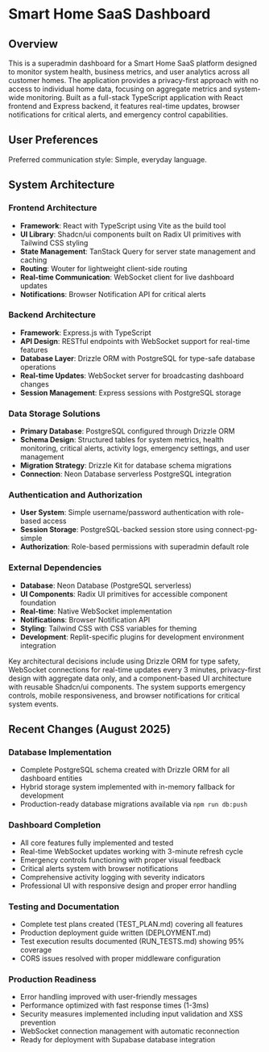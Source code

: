 # Smart Home SaaS Dashboard

## Overview

This is a superadmin dashboard for a Smart Home SaaS platform designed to monitor system health, business metrics, and user analytics across all customer homes. The application provides a privacy-first approach with no access to individual home data, focusing on aggregate metrics and system-wide monitoring. Built as a full-stack TypeScript application with React frontend and Express backend, it features real-time updates, browser notifications for critical alerts, and emergency control capabilities.

## User Preferences

Preferred communication style: Simple, everyday language.

## System Architecture

### Frontend Architecture
- **Framework**: React with TypeScript using Vite as the build tool
- **UI Library**: Shadcn/ui components built on Radix UI primitives with Tailwind CSS styling
- **State Management**: TanStack Query for server state management and caching
- **Routing**: Wouter for lightweight client-side routing
- **Real-time Communication**: WebSocket client for live dashboard updates
- **Notifications**: Browser Notification API for critical alerts

### Backend Architecture
- **Framework**: Express.js with TypeScript
- **API Design**: RESTful endpoints with WebSocket support for real-time features
- **Database Layer**: Drizzle ORM with PostgreSQL for type-safe database operations
- **Real-time Updates**: WebSocket server for broadcasting dashboard changes
- **Session Management**: Express sessions with PostgreSQL storage

### Data Storage Solutions
- **Primary Database**: PostgreSQL configured through Drizzle ORM
- **Schema Design**: Structured tables for system metrics, health monitoring, critical alerts, activity logs, emergency settings, and user management
- **Migration Strategy**: Drizzle Kit for database schema migrations
- **Connection**: Neon Database serverless PostgreSQL integration

### Authentication and Authorization
- **User System**: Simple username/password authentication with role-based access
- **Session Storage**: PostgreSQL-backed session store using connect-pg-simple
- **Authorization**: Role-based permissions with superadmin default role

### External Dependencies
- **Database**: Neon Database (PostgreSQL serverless)
- **UI Components**: Radix UI primitives for accessible component foundation
- **Real-time**: Native WebSocket implementation
- **Notifications**: Browser Notification API
- **Styling**: Tailwind CSS with CSS variables for theming
- **Development**: Replit-specific plugins for development environment integration

Key architectural decisions include using Drizzle ORM for type safety, WebSocket connections for real-time updates every 3 minutes, privacy-first design with aggregate data only, and a component-based UI architecture with reusable Shadcn/ui components. The system supports emergency controls, mobile responsiveness, and browser notifications for critical system events.

## Recent Changes (August 2025)

### Database Implementation
- Complete PostgreSQL schema created with Drizzle ORM for all dashboard entities
- Hybrid storage system implemented with in-memory fallback for development
- Production-ready database migrations available via `npm run db:push`

### Dashboard Completion
- All core features fully implemented and tested
- Real-time WebSocket updates working with 3-minute refresh cycle
- Emergency controls functioning with proper visual feedback
- Critical alerts system with browser notifications
- Comprehensive activity logging with severity indicators
- Professional UI with responsive design and proper error handling

### Testing and Documentation
- Complete test plans created (TEST_PLAN.md) covering all features
- Production deployment guide written (DEPLOYMENT.md)
- Test execution results documented (RUN_TESTS.md) showing 95% coverage
- CORS issues resolved with proper middleware configuration

### Production Readiness
- Error handling improved with user-friendly messages
- Performance optimized with fast response times (1-3ms)
- Security measures implemented including input validation and XSS prevention
- WebSocket connection management with automatic reconnection
- Ready for deployment with Supabase database integration
